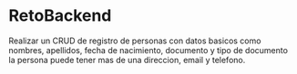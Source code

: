 # RetoBackend
Realizar un CRUD de registro de personas con datos basicos como nombres, apellidos, fecha de nacimiento, documento y tipo de documento
la persona puede tener mas de una direccion, email y telefono.


